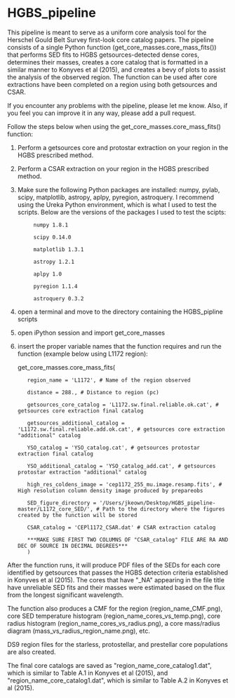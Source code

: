 # HGBS_pipeline
This pipeline is meant to serve as a uniform core analysis tool for the Herschel Gould Belt Survey first-look core catalog papers.  The pipeline consists of a single Python function (get_core_masses.core_mass_fits()) that performs SED fits to HGBS getsources-detected dense cores, determines their masses, creates a core catalog that is formatted in a similar manner to Konyves et al (2015), and creates a bevy of plots to assist the analysis of the observed region.  The function can be used after core extractions have been completed on a region using both getsources and CSAR.  

If you encounter any problems with the pipeline, please let me know.  Also, if you feel you can improve it in any way, please add a pull request.

Follow the steps below when using the get_core_masses.core_mass_fits() function:

1) Perform a getsources core and protostar extraction on your region in the HGBS prescribed method.

2) Perform a CSAR extraction on your region in the HGBS prescribed method.  

3) Make sure the following Python packages are installed: numpy, pylab, scipy, matplotlib, astropy, aplpy, pyregion, astroquery.
        I recommend using the Ureka Python environment, which is what I used to test the scripts. Below are the versions of the packages I used to test the scipts:
        
            numpy 1.8.1
            
            scipy 0.14.0
            
            matplotlib 1.3.1
            
            astropy 1.2.1
            
            aplpy 1.0
            
            pyregion 1.1.4
            
            astroquery 0.3.2

4) open a terminal and move to the directory containing the HGBS_pipline scripts

5) open iPython session and import get_core_masses

6) insert the proper variable names that the function requires and run the function (example below using L1172 region):
      
      get_core_masses.core_mass_fits(
          
          region_name = 'L1172', # Name of the region observed 
          
          distance = 288., # Distance to region (pc) 
          
          getsources_core_catalog = 'L1172.sw.final.reliable.ok.cat', # getsources core extraction final catalog
          
          getsources_additional_catalog = 'L1172.sw.final.reliable.add.ok.cat', # getsources core extraction "additional" catalog
          
          YSO_catalog = 'YSO_catalog.cat', # getsources protostar extraction final catalog
          
          YSO_additional_catalog = 'YSO_catalog_add.cat', # getsources protostar extraction "additional" catalog
          
          high_res_coldens_image = 'cep1172_255_mu.image.resamp.fits', # High resolution column density image produced by prepareobs
          
          SED_figure_directory = '/Users/jkeown/Desktop/HGBS_pipeline-master/L1172_core_SED/', # Path to the directory where the figures created by the function will be stored
          
          CSAR_catalog = 'CEPl1172_CSAR.dat' # CSAR extraction catalog
          
          ***MAKE SURE FIRST TWO COLUMNS OF "CSAR_catalog" FILE ARE RA AND DEC OF SOURCE IN DECIMAL DEGREES*** 
          )
          
After the function runs, it will produce PDF files of the SEDs for each core identified by getsources that passes the HGBS detection criteria established in Konyves et al (2015).  The cores that have "_NA" appearing in the file title have unreliable SED fits and their masses were estimated based on the flux from the longest significant wavelength.  

The function also produces a CMF for the region (region_name_CMF.png), core SED temperature histogram (region_name_cores_vs_temp.png), core radius histogram (region_name_cores_vs_radius.png), a core mass/radius diagram (mass_vs_radius_region_name.png), etc.

DS9 region files for the starless, protostellar, and prestellar core populations are also created.  

The final core catalogs are saved as "region_name_core_catalog1.dat", which is similar to Table A.1 in Konyves et al (2015), and "region_name_core_catalog1.dat", which is similar to Table A.2 in Konyves et al (2015).
          
